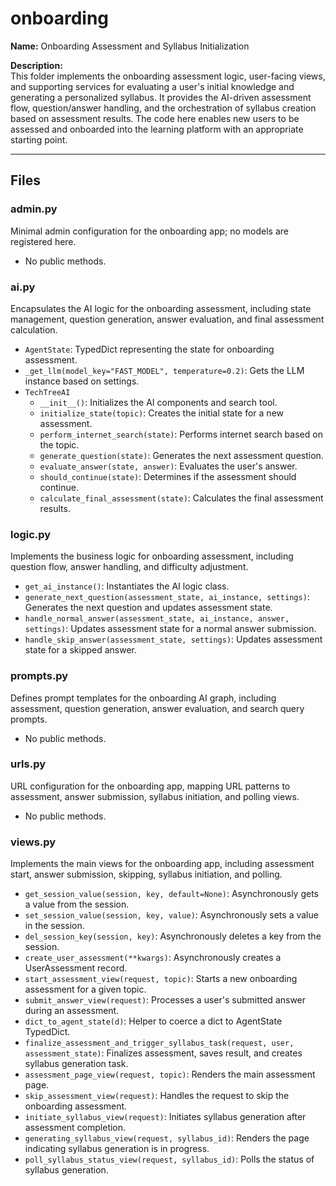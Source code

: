 # onboarding

**Name:** Onboarding Assessment and Syllabus Initialization

**Description:**  
This folder implements the onboarding assessment logic, user-facing views, and supporting services for evaluating a user's initial knowledge and generating a personalized syllabus. It provides the AI-driven assessment flow, question/answer handling, and the orchestration of syllabus creation based on assessment results. The code here enables new users to be assessed and onboarded into the learning platform with an appropriate starting point.

---

## Files

### admin.py

Minimal admin configuration for the onboarding app; no models are registered here.

- No public methods.

### ai.py

Encapsulates the AI logic for the onboarding assessment, including state management, question generation, answer evaluation, and final assessment calculation.

- `AgentState`: TypedDict representing the state for onboarding assessment.
- `_get_llm(model_key="FAST_MODEL", temperature=0.2)`: Gets the LLM instance based on settings.
- `TechTreeAI`
  - `__init__()`: Initializes the AI components and search tool.
  - `initialize_state(topic)`: Creates the initial state for a new assessment.
  - `perform_internet_search(state)`: Performs internet search based on the topic.
  - `generate_question(state)`: Generates the next assessment question.
  - `evaluate_answer(state, answer)`: Evaluates the user's answer.
  - `should_continue(state)`: Determines if the assessment should continue.
  - `calculate_final_assessment(state)`: Calculates the final assessment results.

### logic.py

Implements the business logic for onboarding assessment, including question flow, answer handling, and difficulty adjustment.

- `get_ai_instance()`: Instantiates the AI logic class.
- `generate_next_question(assessment_state, ai_instance, settings)`: Generates the next question and updates assessment state.
- `handle_normal_answer(assessment_state, ai_instance, answer, settings)`: Updates assessment state for a normal answer submission.
- `handle_skip_answer(assessment_state, settings)`: Updates assessment state for a skipped answer.

### prompts.py

Defines prompt templates for the onboarding AI graph, including assessment, question generation, answer evaluation, and search query prompts.

- No public methods.

### urls.py

URL configuration for the onboarding app, mapping URL patterns to assessment, answer submission, syllabus initiation, and polling views.

- No public methods.

### views.py

Implements the main views for the onboarding app, including assessment start, answer submission, skipping, syllabus initiation, and polling.

- `get_session_value(session, key, default=None)`: Asynchronously gets a value from the session.
- `set_session_value(session, key, value)`: Asynchronously sets a value in the session.
- `del_session_key(session, key)`: Asynchronously deletes a key from the session.
- `create_user_assessment(**kwargs)`: Asynchronously creates a UserAssessment record.
- `start_assessment_view(request, topic)`: Starts a new onboarding assessment for a given topic.
- `submit_answer_view(request)`: Processes a user's submitted answer during an assessment.
- `dict_to_agent_state(d)`: Helper to coerce a dict to AgentState TypedDict.
- `finalize_assessment_and_trigger_syllabus_task(request, user, assessment_state)`: Finalizes assessment, saves result, and creates syllabus generation task.
- `assessment_page_view(request, topic)`: Renders the main assessment page.
- `skip_assessment_view(request)`: Handles the request to skip the onboarding assessment.
- `initiate_syllabus_view(request)`: Initiates syllabus generation after assessment completion.
- `generating_syllabus_view(request, syllabus_id)`: Renders the page indicating syllabus generation is in progress.
- `poll_syllabus_status_view(request, syllabus_id)`: Polls the status of syllabus generation.
